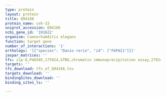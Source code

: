```yaml
---
type: protein
layout: protein
title: Q94166
protein_name: ceh-33
uniprot_accession: Q94166
ncbi_gene_id: '191622'
organism: Caenorhabditis elegans
function: target gene
number_of_interactions: '1'
orthologs: '[{"species": "Danio rerio", "id": ["F6PAI1"]}]'
jaspar_matrices: ''
tfs: zip-8,P46505,175924,GTRD,chromatin immunoprecipitation assay,27924024%5Buid%5D,No
targets: ''
tfs_download: tfs_of_Q94166.tsv
targets_download: ''
bindingSites_download: ''
binding_sites_ls: ''

---
```

